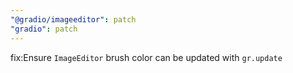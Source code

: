 ```yaml
---
"@gradio/imageeditor": patch
"gradio": patch
---
```


fix:Ensure `ImageEditor` brush color can be updated with `gr.update`
